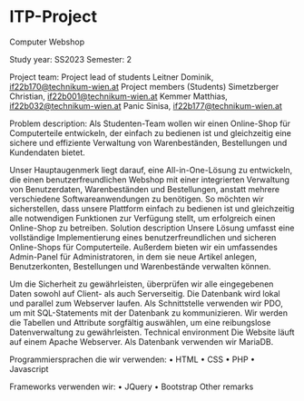 # ITP-Project
Computer Webshop

Study year: SS2023
Semester: 2

Project team:
Project lead of students
Leitner Dominik, if22b170@technikum-wien.at
Project members (Students)
Simetzberger Christian, if22b001@technikum-wien.at
Kemmer Matthias, if22b032@technikum-wien.at
Panic Sinisa, if22b177@technikum-wien.at

Problem description:
Als Studenten-Team wollen wir einen Online-Shop für Computerteile entwickeln, der einfach zu bedienen ist und gleichzeitig eine sichere und effiziente Verwaltung von Warenbeständen, Bestellungen und Kundendaten bietet.

Unser Hauptaugenmerk liegt darauf, eine All-in-One-Lösung zu entwickeln, die einen benutzerfreundlichen Webshop mit einer integrierten Verwaltung von Benutzerdaten, Warenbeständen und Bestellungen, anstatt mehrere verschiedene Softwareanwendungen zu benötigen. So möchten wir sicherstellen, dass unsere Plattform einfach zu bedienen ist und gleichzeitig alle notwendigen Funktionen zur Verfügung stellt, um erfolgreich einen Online-Shop zu betreiben.
Solution description
Unsere Lösung umfasst eine vollständige Implementierung eines benutzerfreundlichen und sicheren Online-Shops für Computerteile. Außerdem bieten wir ein umfassendes Admin-Panel für Administratoren, in dem sie neue Artikel anlegen, Benutzerkonten, Bestellungen und Warenbestände verwalten können.

Um die Sicherheit zu gewährleisten, überprüfen wir alle eingegebenen Daten sowohl auf Client- als auch Serverseitig. Die Datenbank wird lokal und parallel zum Webserver laufen. Als Schnittstelle verwenden wir PDO, um mit SQL-Statements mit der Datenbank zu kommunizieren. Wir werden die Tabellen und Attribute sorgfältig auswählen, um eine reibungslose Datenverwaltung zu gewährleisten.
Technical environment
Die Website läuft auf einem Apache Webserver. Als Datenbank verwenden wir MariaDB.

Programmiersprachen die wir verwenden:
•	HTML
•	CSS
•	PHP
•	Javascript

Frameworks verwenden wir:
•	JQuery
•	Bootstrap
Other remarks
